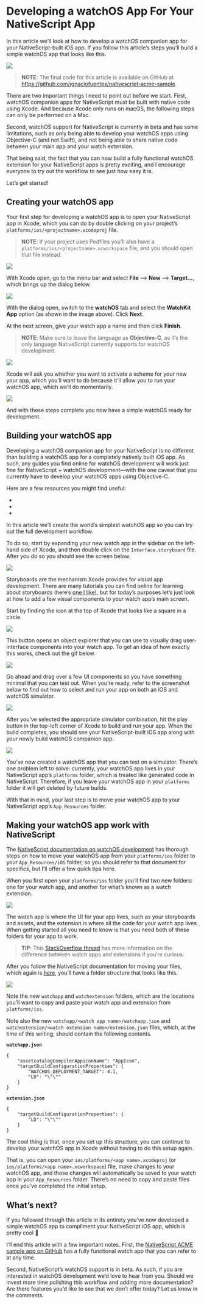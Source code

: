 # Developing a watchOS App For Your NativeScript App

In this article we’ll look at how to develop a watchOS companion app for your NativeScript-built iOS app. If you follow this article’s steps you’ll build a simple watchOS app that looks like this.

![](final-apps.png)

> **NOTE**: The final code for this article is available on GitHub at <https://github.com/ignaciofuentes/nativescript-acme-sample>.

There are two important things I need to point out before we start. First, watchOS companion apps for NativeScript must be built with native code using Xcode. And because Xcode only runs on macOS, the following steps can only be performed on a Mac.

Second, watchOS support for NativeScript is currently in beta and has some limitations, such as only being able to develop your watchOS apps using Objective-C (and not Swift), and not being able to share native code between your main app and your watch extension.

That being said, the fact that you can now build a fully functional watchOS extension for your NativeScript apps is pretty exciting, and I encourage everyone to try out the workflow to see just how easy it is.

Let’s get started!

## Creating your watchOS app

Your first step for developing a watchOS app is to open your NativeScript app in Xcode, which you can do by double clicking on your project’s `platforms/ios/<projectname>.xcodeproj` file.

> **NOTE**: If your project uses Podfiles you’ll also have a `platforms/ios/<projectname>.xcworkspace` file, and you should open that file instead.

![](xcode.png)

With Xcode open, go to the menu bar and select **File** --> **New** --> **Target...**, which brings up the dialog below.

![](dialog.png)

With the dialog open, switch to the **watchOS** tab and select the **WatchKit App** option (as shown in the image above). Click **Next**.

At the next screen, give your watch app a name and then click **Finish**.

> **NOTE**: Make sure to leave the language as **Objective-C**, as it’s the only language NativeScript currently supports for watchOS development.

![](watch-config.png)

Xcode will ask you whether you want to activate a scheme for your new your app, which you’ll want to do because it’ll allow you to run your watchOS app, which we’ll do momentarily.

![](activate.png)

And with these steps complete you now have a simple watchOS ready for development.

## Building your watchOS app

Developing a watchOS companion app for your NativeScript is no different than building a watchOS app for a completely natively built iOS app. As such, any guides you find online for watchOS development will work just fine for NativeScript + watchOS development—with the one caveat that you currently have to develop your watchOS apps using Objective-C.

Here are a few resources you might find useful:

- []()
- []()
- []()

In this article we’ll create the world’s simplest watchOS app so you can try out the full development workflow.

To do so, start by expanding your new watch app in the sidebar on the left-hand side of Xcode, and then double click on the `Interface.storyboard` file. After you do so you should see the screen below.

![](watch-storyboard.png)

Storyboards are the mechanism Xcode provides for visual app development. There are many tutorials you can find online for learning about storyboards (here’s [one I like](https://www.raywenderlich.com/464-storyboards-tutorial-for-ios-part-1)), but for today’s purposes let’s just look at how to add a few visual components to your watch app’s main screen.

Start by finding the icon at the top of Xcode that looks like a square in a circle.

![](icon-location.png)

This button opens an object explorer that you can use to visually drag user-interface components into your watch app. To get an idea of how exactly this works, check out the gif below.

![](watchos-dev.gif)

Go ahead and drag over a few UI components so you have something minimal that you can test out. When you’re ready, refer to the screenshot below to find out how to select and run your app on both an iOS and watchOS simulator.

![](running-app.png)

After you’ve selected the appropriate simulator combination, hit the play button in the top-left corner of Xcode to build and run your app. When the build completes, you should see your NativeScript-built iOS app along with your newly build watchOS companion app.

![](final-apps.png)

You’ve now created a watchOS app that you can test on a simulator. There’s one problem left to solve: currently, your watchOS app lives in your NativeScript app’s `platforms` folder, which is treated like generated code in NativeScript. Therefore, if you leave your watchOS app in your `platforms` folder it will get deleted by future builds.

With that in mind, your last step is to move your watchOS app to your NativeScript app’s `App_Resources` folder.

## Making your watchOS app work with NativeScript

The [NativeScript documentation on watchOS development](https://docs.nativescript.org/tooling/ios-watch-apps) has thorough steps on how to move your watchOS app from your `platforms/ios` folder to your `App_Resources/iOS` folder, so you should refer to that document for specifics, but I’ll offer a few quick tips here.

When you first open your `platforms/ios` folder you’ll find two new folders: one for your watch app, and another for what’s known as a watch extension.

![](apps-in-finder.png)

The watch app is where the UI for your app lives, such as your storyboards and assets, and the extension is where all the code for your watch app lives. When getting started all you need to know is that you need both of these folders for your app to work.

> **TIP**: This [StackOverflow thread](https://stackoverflow.com/questions/52687924/ios-watchos-what-is-the-difference-between-watchkit-app-and-watchkit-app-exten) has more information on the difference between watch apps and extensions if you’re curious.

After you follow the NativeScript documentation for moving your files, which again is [here](https://docs.nativescript.org/tooling/ios-watch-apps), you’ll have a folder structure that looks like this.

![](new-finder-locations.png)

Note the new `watchapp` and `watchextension` folders, which are the locations you’ll want to copy and paste your watch app and extension from `platforms/ios`.

Note also the new `watchapp/<watch app name>/watchapp.json` and `watchextension/<watch extension name>/extension.json` files, which, at the time of this writing, should contain the following contents.

**`watchapp.json`**

```
{
    "assetcatalogCompilerAppiconName": "AppIcon",
    "targetBuildConfigurationProperties": {
        "WATCHOS_DEPLOYMENT_TARGET": 4.1,
        "LD": "\"\""
    }
}
```

**`extension.json`**

```
{
    "targetBuildConfigurationProperties": {
        "LD": "\"\""
    }
}
```

The cool thing is that, once you set up this structure, you can continue to develop your watchOS app in Xcode without having to do this setup again.

That is, you can open your `ios/platforms/<app name>.xcodeproj` (or `ios/platforms/<app name>.xcworkspace`) file, make changes to your watchOS app, and those changes will automatically be saved to your watch app in your `App_Resources` folder. There’s no need to copy and paste files once you’ve completed the initial setup.

## What’s next?

If you followed through this article in its entirety you’ve now developed a simple watchOS app to compliment your NativeScript iOS app, which is pretty cool 🙂

I’ll end this article with a few important notes. First, the [NativeScript ACME sample app on GitHub](https://github.com/ignaciofuentes/nativescript-acme-sample) has a fully functional watch app that you can refer to at any time.

Second, NativeScript’s watchOS support is in beta. As such, if you are interested in watchOS development we’d love to hear from you. Should we invest more time polishing this workflow and adding more documentation? Are there features you’d like to see that we don’t offer today? Let us know in the comments.
